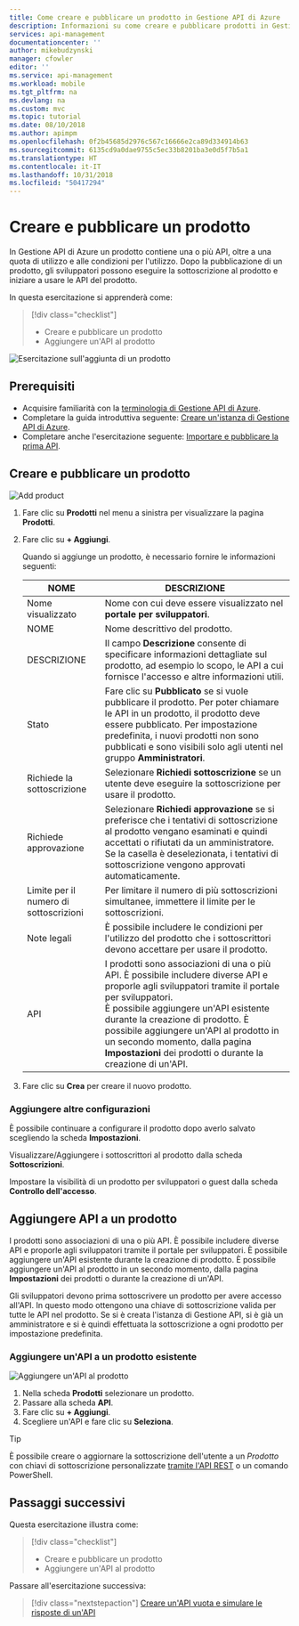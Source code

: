 ```yaml
---
title: Come creare e pubblicare un prodotto in Gestione API di Azure
description: Informazioni su come creare e pubblicare prodotti in Gestione API di Azure.
services: api-management
documentationcenter: ''
author: mikebudzynski
manager: cfowler
editor: ''
ms.service: api-management
ms.workload: mobile
ms.tgt_pltfrm: na
ms.devlang: na
ms.custom: mvc
ms.topic: tutorial
ms.date: 08/10/2018
ms.author: apimpm
ms.openlocfilehash: 0f2b45685d2976c567c16666e2ca89d334914b63
ms.sourcegitcommit: 6135cd9a0dae9755c5ec33b8201ba3e0d5f7b5a1
ms.translationtype: HT
ms.contentlocale: it-IT
ms.lasthandoff: 10/31/2018
ms.locfileid: "50417294"
---
```

# <a name="create-and-publish-a-product"></a>Creare e pubblicare un prodotto  

In Gestione API di Azure un prodotto contiene una o più API, oltre a una quota di utilizzo e alle condizioni per l'utilizzo. Dopo la pubblicazione di un prodotto, gli sviluppatori possono eseguire la sottoscrizione al prodotto e iniziare a usare le API del prodotto.  

In questa esercitazione si apprenderà come:

> [!div class="checklist"]
> * Creare e pubblicare un prodotto
> * Aggiungere un'API al prodotto

![Esercitazione sull'aggiunta di un prodotto](media/api-management-howto-add-products/added-product.png)

## <a name="prerequisites"></a>Prerequisiti

+ Acquisire familiarità con la [terminologia di Gestione API di Azure](api-management-terminology.md).
+ Completare la guida introduttiva seguente: [Creare un'istanza di Gestione API di Azure](get-started-create-service-instance.md).
+ Completare anche l'esercitazione seguente: [Importare e pubblicare la prima API](import-and-publish.md).

## <a name="create-and-publish-a-product"></a>Creare e pubblicare un prodotto

![Add product](media/api-management-howto-add-products/02-create-publish-product-01.png)

1. Fare clic su **Prodotti** nel menu a sinistra per visualizzare la pagina **Prodotti**.
2. Fare clic su **+ Aggiungi**.

    Quando si aggiunge un prodotto, è necessario fornire le informazioni seguenti: 

    | NOME                     | DESCRIZIONE                                                                                                                                                                                                                                                                                                             |
    |--------------------------|-------------------------------------------------------------------------------------------------------------------------------------------------------------------------------------------------------------------------------------------------------------------------------------------------------------------------|
    | Nome visualizzato             | Nome con cui deve essere visualizzato nel **portale per sviluppatori**.                                                                                                                                                                                                                                                        |
    | NOME                     | Nome descrittivo del prodotto.                                                                                                                                                                                                                                                                                      |
    | DESCRIZIONE              | Il campo **Descrizione** consente di specificare informazioni dettagliate sul prodotto, ad esempio lo scopo, le API a cui fornisce l'accesso e altre informazioni utili.                                                                                                                                               |
    | Stato                    | Fare clic su **Pubblicato** se si vuole pubblicare il prodotto. Per poter chiamare le API in un prodotto, il prodotto deve essere pubblicato. Per impostazione predefinita, i nuovi prodotti non sono pubblicati e sono visibili solo agli utenti nel gruppo **Amministratori**.                                                                                      |
    | Richiede la sottoscrizione    | Selezionare **Richiedi sottoscrizione** se un utente deve eseguire la sottoscrizione per usare il prodotto.                                                                                                                                                                                                                                   |
    | Richiede approvazione        | Selezionare **Richiedi approvazione** se si preferisce che i tentativi di sottoscrizione al prodotto vengano esaminati e quindi accettati o rifiutati da un amministratore. Se la casella è deselezionata, i tentativi di sottoscrizione vengono approvati automaticamente.                                                                                                                         |
    | Limite per il numero di sottoscrizioni | Per limitare il numero di più sottoscrizioni simultanee, immettere il limite per le sottoscrizioni.                                                                                                                                                                                                                                |
    | Note legali              | È possibile includere le condizioni per l'utilizzo del prodotto che i sottoscrittori devono accettare per usare il prodotto.                                                                                                                                                                                                             |
    | API                     | I prodotti sono associazioni di una o più API. È possibile includere diverse API e proporle agli sviluppatori tramite il portale per sviluppatori. <br/> È possibile aggiungere un'API esistente durante la creazione di prodotto. È possibile aggiungere un'API al prodotto in un secondo momento, dalla pagina **Impostazioni** dei prodotti o durante la creazione di un'API. |

3. Fare clic su **Crea** per creare il nuovo prodotto.

### <a name="add-more-configurations"></a>Aggiungere altre configurazioni

È possibile continuare a configurare il prodotto dopo averlo salvato scegliendo la scheda **Impostazioni**. 

Visualizzare/Aggiungere i sottoscrittori al prodotto dalla scheda **Sottoscrizioni**.

Impostare la visibilità di un prodotto per sviluppatori o guest dalla scheda **Controllo dell'accesso**.

## <a name="add-apis"></a>Aggiungere API a un prodotto

I prodotti sono associazioni di una o più API. È possibile includere diverse API e proporle agli sviluppatori tramite il portale per sviluppatori. È possibile aggiungere un'API esistente durante la creazione di prodotto. È possibile aggiungere un'API al prodotto in un secondo momento, dalla pagina **Impostazioni** dei prodotti o durante la creazione di un'API.

Gli sviluppatori devono prima sottoscrivere un prodotto per avere accesso all'API. In questo modo ottengono una chiave di sottoscrizione valida per tutte le API nel prodotto. Se si è creata l'istanza di Gestione API, si è già un amministratore e si è quindi effettuata la sottoscrizione a ogni prodotto per impostazione predefinita.

### <a name="add-an-api-to-an-existing-product"></a>Aggiungere un'API a un prodotto esistente

![Aggiungere un'API al prodotto](media/api-management-howto-add-products/02-create-publish-product-02.png)

1. Nella scheda **Prodotti** selezionare un prodotto.
2. Passare alla scheda **API**.
3. Fare clic su **+ Aggiungi**.
4. Scegliere un'API e fare clic su **Seleziona**.

> [!TIP]
> È possibile creare o aggiornare la sottoscrizione dell'utente a un *Prodotto* con chiavi di sottoscrizione personalizzate [tramite l'API REST](https://docs.microsoft.com/rest/api/apimanagement/subscription/createorupdate) o un comando PowerShell.

## <a name="next-steps"></a>Passaggi successivi

Questa esercitazione illustra come:

> [!div class="checklist"]
> * Creare e pubblicare un prodotto
> * Aggiungere un'API al prodotto

Passare all'esercitazione successiva:

> [!div class="nextstepaction"]
> [Creare un'API vuota e simulare le risposte di un'API](mock-api-responses.md)
